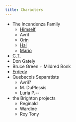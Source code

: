 ```yaml
--- 
title: Characters
---
```


* The Incandenza Family
  * [Himself](/characters/Himself)
  * Avril
  * [Orin](/characters/Orin)
  * [Hal](/characters/Hal)
  * [Mario](/characters/Mario)
* [C.T.](/characters/CT)
* Don Gately
* Bruce Green + Mildred Bonk
* [Erdedy](/characters/Erdedy)
* Quebecois Separatists
  * Avril?
  * M. DuPlessis 
  * Luria P.--
* the Brighton projects
  * Reginald
  * Wardine
  * Roy Tony